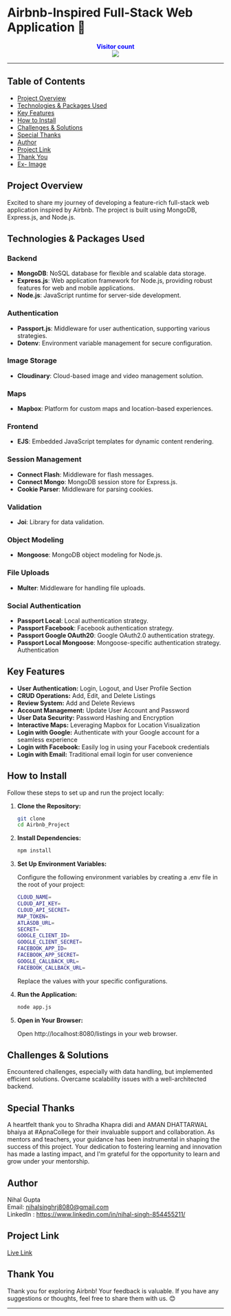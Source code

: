 # Airbnb-Inspired Full-Stack Web Application 🚀

<p align="center">
  <b style="color: blue;  ">Visitor count</b>
  <br>
  <a style="" href="https://github.com/Nihaalsinghraajput">
  <img src="........." />
  </a>
</p>

---

## Table of Contents

-   [Project Overview](#project-overview)
-   [Technologies & Packages Used](#technologies--packages-used)
-   [Key Features](#key-features)
-   [How to Install](#how-to-install)
-   [Challenges & Solutions](#challenges--solutions)
-   [Special Thanks](#special-thanks)
-   [Author](#author)
-   [Project Link](#project-link)
-   [Thank You](#thank-you)
-   [Ex- Image](#ex--image)

## Project Overview

Excited to share my journey of developing a feature-rich full-stack web application inspired by Airbnb. The project is built using MongoDB, Express.js, and Node.js.

## Technologies & Packages Used

### Backend

-   **MongoDB**: NoSQL database for flexible and scalable data storage.
-   **Express.js**: Web application framework for Node.js, providing robust features for web and mobile applications.
-   **Node.js**: JavaScript runtime for server-side development.

### Authentication

-   **Passport.js**: Middleware for user authentication, supporting various strategies.
-   **Dotenv**: Environment variable management for secure configuration.

### Image Storage

-   **Cloudinary**: Cloud-based image and video management solution.

### Maps

-   **Mapbox**: Platform for custom maps and location-based experiences.

### Frontend

-   **EJS**: Embedded JavaScript templates for dynamic content rendering.

### Session Management

-   **Connect Flash**: Middleware for flash messages.
-   **Connect Mongo**: MongoDB session store for Express.js.
-   **Cookie Parser**: Middleware for parsing cookies.

### Validation

-   **Joi**: Library for data validation.

### Object Modeling

-   **Mongoose**: MongoDB object modeling for Node.js.

### File Uploads

-   **Multer**: Middleware for handling file uploads.

### Social Authentication

-   **Passport Local**: Local authentication strategy.
-   **Passport Facebook**: Facebook authentication strategy.
-   **Passport Google OAuth20**: Google OAuth2.0 authentication strategy.
-   **Passport Local Mongoose**: Mongoose-specific authentication strategy.
    Authentication

## Key Features

-   **User Authentication:** Login, Logout, and User Profile Section
-   **CRUD Operations:** Add, Edit, and Delete Listings
-   **Review System:** Add and Delete Reviews
-   **Account Management:** Update User Account and Password
-   **User Data Security:** Password Hashing and Encryption
-   **Interactive Maps:** Leveraging Mapbox for Location Visualization
-   **Login with Google:** Authenticate with your Google account for a seamless experience
-   **Login with Facebook:** Easily log in using your Facebook credentials
-   **Login with Email:** Traditional email login for user convenience

## How to Install

Follow these steps to set up and run the project locally:

1. **Clone the Repository:**

    ```bash
    git clone 
    cd Airbnb_Project
    ```

2. **Install Dependencies:**

    ```bash
    npm install
    ```

3. **Set Up Environment Variables:**

    Configure the following environment variables by creating a .env file in the root of your project:

    ```bash
    CLOUD_NAME=
    CLOUD_API_KEY=
    CLOUD_API_SECRET=
    MAP_TOKEN=
    ATLASDB_URL=
    SECRET=
    GOOGLE_CLIENT_ID=
    GOOGLE_CLIENT_SECRET=
    FACEBOOK_APP_ID=
    FACEBOOK_APP_SECRET=
    GOOGLE_CALLBACK_URL=
    FACEBOOK_CALLBACK_URL=
    ```

    Replace the values with your specific configurations.

4. **Run the Application:**

    ```bash
    node app.js
    ```

5. **Open in Your Browser:**

    Open http://localhost:8080/listings in your web browser.

## Challenges & Solutions

Encountered challenges, especially with data handling, but implemented efficient solutions. Overcame scalability issues with a well-architected backend.

## Special Thanks

A heartfelt thank you to Shradha Khapra didi and AMAN DHATTARWAL bhaiya at #ApnaCollege for their invaluable support and collaboration. As mentors and teachers, your guidance has been instrumental in shaping the success of this project. Your dedication to fostering learning and innovation has made a lasting impact, and I'm grateful for the opportunity to learn and grow under your mentorship.

## Author

Nihal Gupta \
Email: nihalsinghrj8080@gmail.com \
LinkedIn : https://www.linkedin.com/in/nihal-singh-854455211/

## Project Link

[Live Link](.....)

## Thank You

Thank you for exploring Airbnb! Your feedback is valuable. If you have any suggestions or thoughts, feel free to share them with us. 😊

---
